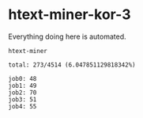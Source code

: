 # htext-miner-kor-3

Everything doing here is automated.

```
htext-miner

total: 273/4514 (6.047851129818342%)

job0: 48
job1: 49
job2: 70
job3: 51
job4: 55
```